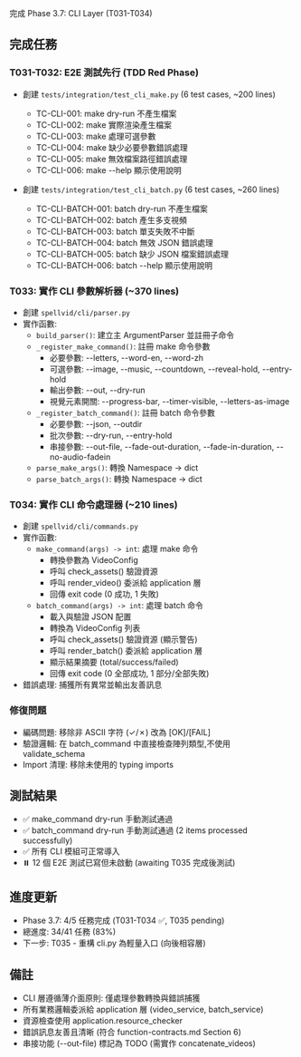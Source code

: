 完成 Phase 3.7: CLI Layer (T031-T034)

## 完成任務

### T031-T032: E2E 測試先行 (TDD Red Phase)
- 創建 `tests/integration/test_cli_make.py` (6 test cases, ~200 lines)
  - TC-CLI-001: make dry-run 不產生檔案
  - TC-CLI-002: make 實際渲染產生檔案
  - TC-CLI-003: make 處理可選參數
  - TC-CLI-004: make 缺少必要參數錯誤處理
  - TC-CLI-005: make 無效檔案路徑錯誤處理
  - TC-CLI-006: make --help 顯示使用說明

- 創建 `tests/integration/test_cli_batch.py` (6 test cases, ~260 lines)
  - TC-CLI-BATCH-001: batch dry-run 不產生檔案
  - TC-CLI-BATCH-002: batch 產生多支視頻
  - TC-CLI-BATCH-003: batch 單支失敗不中斷
  - TC-CLI-BATCH-004: batch 無效 JSON 錯誤處理
  - TC-CLI-BATCH-005: batch 缺少 JSON 檔案錯誤處理
  - TC-CLI-BATCH-006: batch --help 顯示使用說明

### T033: 實作 CLI 參數解析器 (~370 lines)
- 創建 `spellvid/cli/parser.py`
- 實作函數:
  - `build_parser()`: 建立主 ArgumentParser 並註冊子命令
  - `_register_make_command()`: 註冊 make 命令參數
    - 必要參數: --letters, --word-en, --word-zh
    - 可選參數: --image, --music, --countdown, --reveal-hold, --entry-hold
    - 輸出參數: --out, --dry-run
    - 視覺元素開關: --progress-bar, --timer-visible, --letters-as-image
  - `_register_batch_command()`: 註冊 batch 命令參數
    - 必要參數: --json, --outdir
    - 批次參數: --dry-run, --entry-hold
    - 串接參數: --out-file, --fade-out-duration, --fade-in-duration, --no-audio-fadein
  - `parse_make_args()`: 轉換 Namespace → dict
  - `parse_batch_args()`: 轉換 Namespace → dict

### T034: 實作 CLI 命令處理器 (~210 lines)
- 創建 `spellvid/cli/commands.py`
- 實作函數:
  - `make_command(args) -> int`: 處理 make 命令
    - 轉換參數為 VideoConfig
    - 呼叫 check_assets() 驗證資源
    - 呼叫 render_video() 委派給 application 層
    - 回傳 exit code (0 成功, 1 失敗)
  - `batch_command(args) -> int`: 處理 batch 命令
    - 載入與驗證 JSON 配置
    - 轉換為 VideoConfig 列表
    - 呼叫 check_assets() 驗證資源 (顯示警告)
    - 呼叫 render_batch() 委派給 application 層
    - 顯示結果摘要 (total/success/failed)
    - 回傳 exit code (0 全部成功, 1 部分/全部失敗)
- 錯誤處理: 捕獲所有異常並輸出友善訊息

### 修復問題
- 編碼問題: 移除非 ASCII 字符 (✓/✗) 改為 [OK]/[FAIL]
- 驗證邏輯: 在 batch_command 中直接檢查陣列類型,不使用 validate_schema
- Import 清理: 移除未使用的 typing imports

## 測試結果
- ✅ make_command dry-run 手動測試通過
- ✅ batch_command dry-run 手動測試通過 (2 items processed successfully)
- ✅ 所有 CLI 模組可正常導入
- ⏸️ 12 個 E2E 測試已寫但未啟動 (awaiting T035 完成後測試)

## 進度更新
- Phase 3.7: 4/5 任務完成 (T031-T034 ✅, T035 pending)
- 總進度: 34/41 任務 (83%)
- 下一步: T035 - 重構 cli.py 為輕量入口 (向後相容層)

## 備註
- CLI 層遵循薄介面原則: 僅處理參數轉換與錯誤捕獲
- 所有業務邏輯委派給 application 層 (video_service, batch_service)
- 資源檢查使用 application.resource_checker
- 錯誤訊息友善且清晰 (符合 function-contracts.md Section 6)
- 串接功能 (--out-file) 標記為 TODO (需實作 concatenate_videos)
